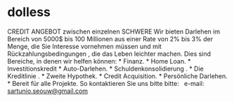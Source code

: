 # dolless
CREDIT ANGEBOT zwischen einzelnen SCHWERE Wir bieten Darlehen im Bereich von 5000$ bis 100 Millionen aus einer Rate von 2% bis 3% der Menge, die Sie Interesse vornehmen müssen und mit Rückzahlungsbedingungen , die das Leben leichter machen. Dies sind Bereiche, in denen wir helfen können: * Finanz. * Home Loan. * Investitionskredit  * Auto-Darlehen. * Schuldenkonsolidierung . * Die Kreditlinie . * Zweite Hypothek. * Credit Acquisition. * Persönliche Darlehen. * Bereit für alle Projekte. So kontaktieren Sie uns bitte bitte:   e-mail: sartunio.seouw@gmail.com
